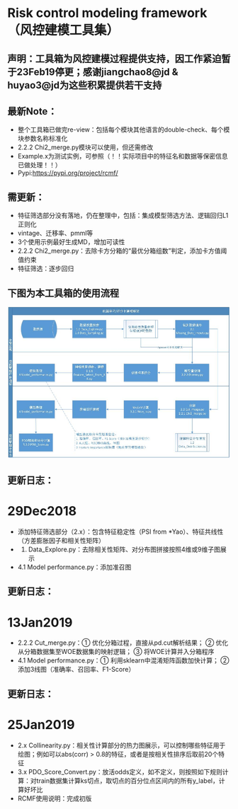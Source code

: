 ﻿# Risk control modeling framework（风控建模工具集）
 
## 声明：工具箱为风控建模过程提供支持，因工作紧迫暂于23Feb19停更；感谢jiangchao8@jd & huyao3@jd为这些积累提供若干支持

## 最新Note：
* 整个工具箱已做完re-view：包括每个模块其他语言的double-check、每个模块参数名称标准化
* 2.2.2 Chi2_merge.py模块可以使用，但还需修改
* Example.x为测试实例，可参照（！！实际项目中的特征名和数据等保密信息已做处理！！）
* Pypi:https://pypi.org/project/rcmf/

## 需更新：
* 特征筛选部分没有落地，仍在整理中，包括：集成模型筛选方法、逻辑回归L1正则化
* vintage、迁移率、pmml等
* 3个使用示例最好生成MD，增加可读性
* 2.2.2 Chi2_merge.py：去除卡方分箱的“最优分箱组数”判定，添加卡方值阈值约束
* 特征筛选：逐步回归

## 下图为本工具箱的使用流程
![Process](https://github.com/tigflanker/Python/blob/master/Risk%20control%20modeling%20framework/process.jpg)  
 
## 更新日志：
# 29Dec2018
* 添加特征筛选部分（2.x）：包含特征稳定性（PSI from *Yao）、特征共线性（方差膨胀因子和相关性矩阵）
* 1. Data_Explore.py：去除相关性矩阵、对分布图拼接按照4维或9维子图展示 
* 4.1 Model performance.py：添加准召图

## 更新日志：
# 13Jan2019
* 2.2.2 Cut_merge.py：① 优化分箱过程，直接从pd.cut解析结果； ② 优化从分箱数据集至WOE数据集的映射逻辑； ③ 将WOE计算并入分箱程序
* 4.1 Model performance.py：① 利用sklearn中混淆矩阵函数加快计算； ② 添加3线图（准确率、召回率、F1-Score）

## 更新日志：
# 25Jan2019
* 2.x Collinearity.py：相关性计算部分的热力图展示，可以控制哪些特征用于绘图；例如可以abs(corr) > 0.8的特征，或者是按相关性排序后取前20个特征
* 3.x PDO_Score_Convert.py：放活odds定义，如不定义，则按照如下规则计算：对train数据集计算ks切点，取切点的百分位点区间内的所有y_label，计算好坏比
* RCMF使用说明：完成初版
